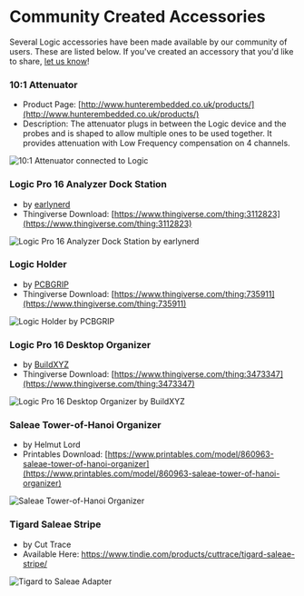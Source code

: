 # Community Created Accessories

Several Logic accessories have been made available by our community of users. These are listed below. If you've created an accessory that you'd like to share, [let us know](https://contact.saleae.com/hc/en-us/requests/new)!

### 10:1 Attenuator

* Product Page: [http://www.hunterembedded.co.uk/products/](http://www.hunterembedded.co.uk/products/)
* Description: The attenuator plugs in between the Logic device and the probes and is shaped to allow multiple ones to be used together. It provides attenuation with Low Frequency compensation on 4 channels.

![10:1 Attenuator connected to Logic](../../.gitbook/assets/two-attenuators-connected.jpg)

### Logic Pro 16 Analyzer Dock Station

* by [earlynerd](https://www.thingiverse.com/earlynerd/about)
* Thingiverse Download: [https://www.thingiverse.com/thing:3112823](https://www.thingiverse.com/thing:3112823)

![Logic Pro 16 Analyzer Dock Station by earlynerd](../../.gitbook/assets/2018-09-24_1000.png)

### Logic Holder

* by [PCBGRIP](https://www.thingiverse.com/PCBGRIP/about)
* Thingiverse Download: [https://www.thingiverse.com/thing:735911](https://www.thingiverse.com/thing:735911)

![Logic Holder by PCBGRIP](../../.gitbook/assets/2018-09-24_1026.png)

### Logic Pro 16 Desktop Organizer

* by [BuildXYZ](https://www.thingiverse.com/buildxyz/about)
* Thingiverse Download: [https://www.thingiverse.com/thing:3473347](https://www.thingiverse.com/thing:3473347)

![Logic Pro 16 Desktop Organizer by BuildXYZ](../../.gitbook/assets/e1a84da32242e03b838653b751a6350e_preview_featured.jpg)

### Saleae Tower-of-Hanoi Organizer

* by Helmut Lord
* Printables Download: [https://www.printables.com/model/860963-saleae-tower-of-hanoi-organizer](https://www.printables.com/model/860963-saleae-tower-of-hanoi-organizer)

![Saleae Tower-of-Hanoi Organizer](https://media.printables.com/media/prints/860963/images/6615309_e44c9996-eb73-43fc-b84b-3198434e3188_5d384b96-e8bf-4376-baf9-ba77458ca830/ezgifcom-optimize.gif)

### Tigard Saleae Stripe

* by Cut Trace
* Available Here: https://www.tindie.com/products/cuttrace/tigard-saleae-stripe/

![Tigard to Saleae Adapter](https://github.com/saleae/gitbook-docs/assets/143648606/6f9adac0-9111-4eec-a2cf-c7f05645e01a)
